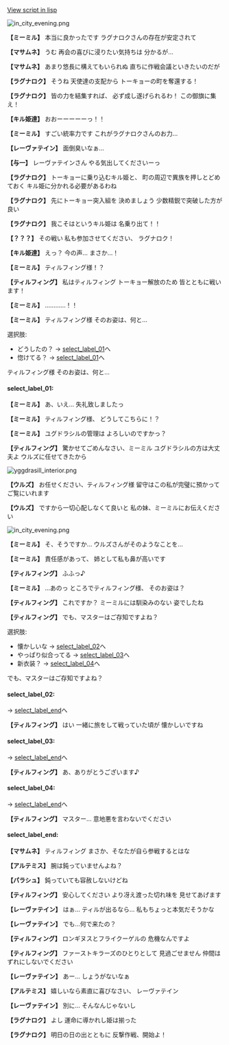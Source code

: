 [View script in lisp](../scripts/202316170.txt)

![in_city_evening.png](../images/backgrounds/in_city_evening.png)

**【ミーミル】**
本当に良かったです
ラグナロクさんの存在が安定されて

**【マサムネ】**
うむ
再会の喜びに浸りたい気持ちは
分かるが…

**【マサムネ】**
あまり悠長に構えてもいられぬ
直ちに作戦会議といきたいのだが

**【ラグナロク】**
そうね
天使達の支配から
トーキョーの町を奪還する！

**【ラグナロク】**
皆の力を結集すれば、
必ず成し遂げられるわ！
この御旗に集え！

**【キル姫達】**
おおーーーーーっ！！

**【ミーミル】**
すごい統率力です
これがラグナロクさんのお力…

**【レーヴァテイン】**
面倒臭いなぁ…

**【与一】**
レーヴァテインさん
やる気出してくださいーっ

**【ラグナロク】**
トーキョーに乗り込むキル姫と、
町の周辺で異族を押しとどめておく
キル姫に分かれる必要があるわね

**【ラグナロク】**
先にトーキョー突入組を
決めましょう
少数精鋭で突破した方が良い

**【ラグナロク】**
我こそはというキル姫は
名乗り出て！！

**【？？？】**
その戦い
私も参加させてください、
ラグナロク！

**【キル姫達】**
えっ？
今の声…
まさか…！

**【ミーミル】**
ティルフィング様！？

**【ティルフィング】**
私はティルフィング
トーキョー解放のため
皆とともに戦います！

**【ミーミル】**
…………！！

**【ミーミル】**
ティルフィング様
そのお姿は、何と…

選択肢:
- どうしたの？ → [select_label_01](#select_label_01)へ
- 惚けてる？ → [select_label_01](#select_label_01)へ

ティルフィング様
そのお姿は、何と…

#### select_label_01:

**【ミーミル】**
あ、いえ…
失礼致しましたっ

**【ミーミル】**
ティルフィング様、
どうしてこちらに！？

**【ミーミル】**
ユグドラシルの管理は
よろしいのですかっ？

**【ティルフィング】**
驚かせてごめんなさい、ミーミル
ユグドラシルの方は大丈夫よ
ウルズに任せてきたから

![yggdrasill_interior.png](../images/backgrounds/yggdrasill_interior.png)

**【ウルズ】**
お任せください、ティルフィング様
留守はこの私が完璧に預かって
ご覧にいれます

**【ウルズ】**
ですから一切心配しなくて良いと
私の妹、ミーミルにお伝えください

![in_city_evening.png](../images/backgrounds/in_city_evening.png)

**【ミーミル】**
そ、そうですか…
ウルズさんがそのようなことを…

**【ミーミル】**
責任感があって、
姉として私も鼻が高いです

**【ティルフィング】**
ふふっ♪

**【ミーミル】**
…あのっ
ところでティルフィング様、
そのお姿は？

**【ティルフィング】**
これですか？
ミーミルには馴染みのない
姿でしたね

**【ティルフィング】**
でも、マスターはご存知ですよね？

選択肢:
- 懐かしいな → [select_label_02](#select_label_02)へ
- やっぱり似合ってる → [select_label_03](#select_label_03)へ
- 新衣装？ → [select_label_04](#select_label_04)へ

でも、マスターはご存知ですよね？

#### select_label_02:
 → [select_label_end](#select_label_end)へ

**【ティルフィング】**
はい
一緒に旅をして戦っていた頃が
懐かしいですね

#### select_label_03:
 → [select_label_end](#select_label_end)へ

**【ティルフィング】**
あ、ありがとうございます♪

#### select_label_04:
 → [select_label_end](#select_label_end)へ

**【ティルフィング】**
マスター…
意地悪を言わないでください

#### select_label_end:

**【マサムネ】**
ティルフィング
まさか、そなたが自ら参戦するとはな

**【アルテミス】**
腕は鈍っていませんよね？

**【パラシュ】**
鈍っていても容赦しないけどね

**【ティルフィング】**
安心してください
より冴え渡った切れ味を
見せてあげます

**【レーヴァテイン】**
はぁ…
ティルが出るなら…
私もちょっと本気だそうかな

**【レーヴァテイン】**
でも…何で来たの？

**【ティルフィング】**
ロンギヌスとフライクーゲルの
危機なんですよ

**【ティルフィング】**
ファーストキラーズのひとりとして
見過ごせません
仲間はずれにしないでください

**【レーヴァテイン】**
あー…
しょうがないなぁ

**【アルテミス】**
嬉しいなら素直に喜びなさい、
レーヴァテイン

**【レーヴァテイン】**
別に…
そんなんじゃないし

**【ラグナロク】**
よし
運命に導かれし姫は揃った

**【ラグナロク】**
明日の日の出とともに
反撃作戦、開始よ！
